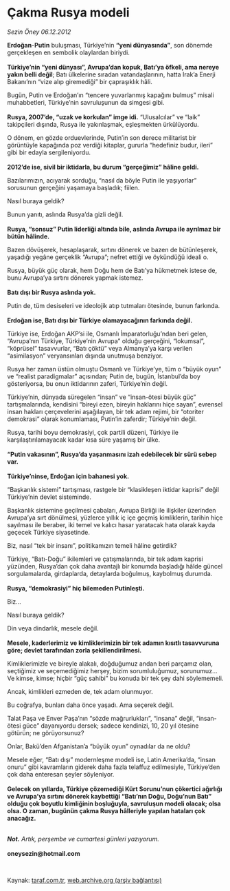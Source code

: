 # Çakma Rusya modeli

*Sezin Öney 06.12.2012*

<div class="yazi"><p><b>Erdoğan</b>-<b>Putin</b> buluşması, Türkiye’nin <b>“yeni dünyasında”</b>, son dönemde gerçekleşen en sembolik olaylardan biriydi.<br/><br/><b>Türkiye’nin “yeni dünyası”, Avrupa’dan kopuk, Batı’ya öfkeli, ama nereye yakın belli değil</b>; Batı ülkelerine sıradan vatandaşlarının, hatta Irak’a Enerji Bakanı’nın “vize alıp giremediği” bir çapraşıklık hâli.</p>
<p>Bugün, Putin ve Erdoğan’ın “tencere yuvarlanmış kapağını bulmuş” misali muhabbetleri, Türkiye’nin savruluşunun da simgesi gibi.<br/><br/><b>Rusya, 2007’de, “uzak ve korkulan” imge idi.</b> “Ulusalcılar” ve “laik” takipçileri dışında, Rusya ile yakınlaşmak, eşleşmekten ürkülüyordu.</p>
<p>O dönem, en gözde orduevlerinde, Putin’in son derece militarist bir görüntüyle kapağında poz verdiği kitaplar, gururla “hedefiniz budur, ileri” gibi bir edayla sergileniyordu.<br/><br/><b>2012’de ise, sivil bir iktidarla, bu durum “gerçeğimiz” hâline geldi.</b></p>
<p>Bazılarımızın, acıyarak sorduğu, “nasıl da böyle Putin ile yaşıyorlar” sorusunun gerçeğini yaşamaya başladık; fiilen. </p>
<p>Nasıl buraya geldik?</p>
<p>Bunun yanıtı, aslında Rusya’da gizli değil.<br/><br/><b>Rusya, “sonsuz” Putin liderliği altında bile, aslında Avrupa ile ayrılmaz bir bütün hâlinde. </b></p>
<p>Bazen dövüşerek, hesaplaşarak, sırtını dönerek ve bazen de bütünleşerek, yaşadığı yegâne gerçeklik “Avrupa”; nefret ettiği ve öykündüğü ideali o.</p>
<p>Rusya, büyük güç olarak, hem Doğu hem de Batı’ya hükmetmek istese de, bunu Avrupa’ya sırtını dönerek yapmak istemez.<br/><br/><b>Batı dışı bir Rusya aslında yok.</b></p>
<p>Putin de, tüm desiseleri ve ideolojik atıp tutmaları ötesinde, bunun farkında.<br/><br/><b>Erdoğan ise, Batı dışı bir Türkiye olamayacağının farkında değil.</b></p>
<p>Türkiye ise, Erdoğan AKP’si ile, Osmanlı İmparatorluğu’ndan beri gelen, “Avrupa’nın Türkiye, Türkiye’nin Avrupa” olduğu gerçeğini, “lokumsal”, “köprüsel” tasavvurlar, “Batı çöktü” veya Almanya’ya karşı verilen “asimilasyon” veryansınları dışında unutmuşa benziyor. </p>
<p>Rusya her zaman üstün olmuştu Osmanlı ve Türkiye’ye, tüm o “büyük oyun” ve “realist paradigmalar” açısından; Putin de, bugün, İstanbul’da boy gösteriyorsa, bu onun iktidarının zaferi, Türkiye’nin değil.</p>
<p>Türkiye’nin, dünyada süregelen “insan” ve “insan-ötesi büyük güç” tartışmalarında, kendisini “bireyi ezen, bireyin haklarını hiçe sayan”, evrensel insan hakları çerçevelerini aşağılayan, bir tek adam rejimi, bir “otoriter demokrasi” olarak konumlaması, Putin’in zaferdir; Türkiye’nin değil.</p>
<p>Rusya, tarihi boyu demokrasiyi, çok partili düzeni, Türkiye ile karşılaştırılamayacak kadar kısa süre yaşamış bir ülke.<br/><br/><b>“Putin vakasının”, Rusya’da yaşanmasını izah edebilecek bir sürü sebep var.<br/><br/></b><b>Türkiye’ninse, Erdoğan için bahanesi yok. </b></p>
<p>“Başkanlık sistemi” tartışması, rastgele bir “klasikleşen iktidar kaprisi” değil Türkiye’nin devlet sisteminde.</p>
<p>Başkanlık sistemine geçilmesi çabaları, Avrupa Birliği ile ilişkiler üzerinden Avrupa’ya sırt dönülmesi, yüzlerce yıllık iç içe geçmiş kimliklerin, tarihin hiçe sayılması ile beraber, iki temel ve kalıcı hasar yaratacak hata olarak kayda geçecek Türkiye siyasetinde.</p>
<p>Biz, nasıl “tek bir insanı”, politikamızın temeli hâline getirdik?</p>
<p>Türkiye, “Batı-Doğu” ikilemleri ve çatışmalarında, bir tek adam kaprisi yüzünden, Rusya’dan çok daha avantajlı bir konumda başladığı hâlde güncel sorgulamalarda, girdaplarda, detaylarda boğulmuş, kaybolmuş durumda.<br/><br/><b>Rusya, “demokrasiyi” hiç bilemeden Putinleşti.</b></p>
<p>Biz...</p>
<p>Nasıl buraya geldik?</p>
<p>Din veya dindarlık, mesele değil.<br/><br/><b>Mesele, kaderlerimiz ve kimliklerimizin bir tek adamın kısıtlı tasavvuruna göre; devlet tarafından zorla şekillendirilmesi.</b></p>
<p>Kimliklerimizle ve bireyle alakalı, doğduğumuz andan beri parçamız olan, seçtiğimiz ve seçemediğimiz herşey, bizim sorumluluğumuz, sorunumuz... Ve kimse, kimse; hiçbir “güç sahibi” bu konuda bir tek şey dahi söylememeli.</p>
<p>Ancak, kimlikleri ezmeden de, tek adam olunmuyor.</p>
<p>Bu coğrafya, bunları daha önce yaşadı. Ama seçerek değil. </p>
<p>Talat Paşa ve Enver Paşa’nın “sözde mağrurlukları”, “insana” değil, “insan-ötesi güce” dayanıyordu dersek; sadece kendinizi, 10, 20 yıl ötesine götürün; ne görüyorsunuz?</p>
<p>Onlar, Bakü’den Afganistan’a “büyük oyun” oynadılar da ne oldu?</p>
<p>Mesele eğer, “Batı dışı” modernleşme modeli ise, Latin Amerika’da, “insan onuru” gibi kavramların giderek daha fazla telaffuz edilmesiyle, Türkiye’den çok daha enteresan şeyler söyleniyor.<br/><br/><b>Gelecek on yıllarda, Türkiye çözemediği Kürt Sorunu’nun çökertici ağırlığı ve Avrupa’ya sırtını dönerek kaybettiği “Batı’nın Doğu, Doğu’nun Batı” olduğu çok boyutlu kimliğinin boşluğuyla, savruluşun modeli olacak; olsa olsa. O zaman, bugünün çakma Rusya hâlleriyle yapılan hataları çok anacağız.</b></p>
<p><b><i><br/>Not.</i></b><i> </i><i>Artık, perşembe ve cumartesi günleri yazıyorum.<br/><br/></i><b>oneysezin@hotmail.com</b></p>
<p> </p>
</div>

Kaynak: [taraf.com.tr](http://www.taraf.com.tr:80/sezin-oney/makale-cakma-rusya-modeli.htm), [web.archive.org (arşiv bağlantısı)](http://web.archive.org/web/20121208020949/http://www.taraf.com.tr:80/sezin-oney/makale-cakma-rusya-modeli.htm)
